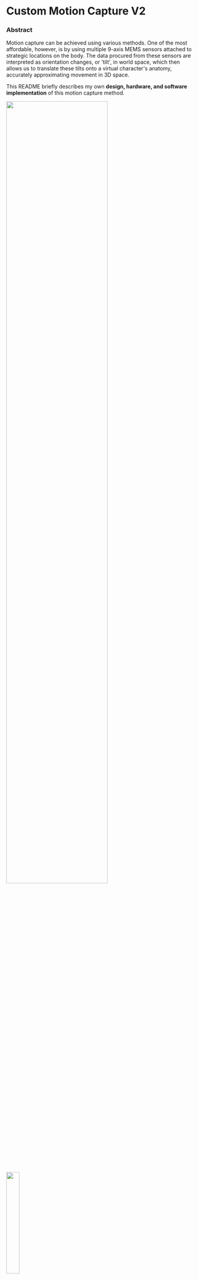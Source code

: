 # Custom Motion Capture V2

### Abstract
Motion capture can be achieved using various methods. One of the most affordable, however, is by using multiple 9-axis MEMS sensors attached to strategic locations on the body. The data procured from these sensors are interpreted as orientation changes, or 'tilt', in world space, which then allows us to translate these tilts onto a virtual character's anatomy, accurately approximating movement in 3D space. 

This README briefly describes my own **design, hardware, and software implementation** of this motion capture method.



<p float="left">
  <img src="https://github.com/getrasa/Custom-Motion-Capture/assets/21182768/928f6361-6b4b-449d-99cb-8fa7410e9e91" width="73%" />
  <img src="https://github.com/getrasa/Custom-Motion-Capture/assets/21182768/4611d530-c071-47aa-912b-8a0bd0bb1ed1" width="26.3%" />
</p>

> Motion Capture V1 (wireless) vs Motion Capture V2 (wireless)





### Introduction
This project is a second, wireless iteration of my previous custom-made motion capture system. The former solution was wired, constrained by the limited computational power of an Arduino Uno, and by a poor implementation of signal interrupts. It managed to support only 6 sensors at 10 fps, which was far from practical and fell short of my expectation for a minimum 30 fps threshold. This is why the second version has been developed.

Custom Motion Capture V2 consists of 17 sensors strategically placed at 17 locations on the body (inspired by the Xsens solution), capable of reading at an impressive speed of 50 fps, fully wirelessly, and runs for roughly 3-5 hours on a single charge.
##### Showcase
<p float="left">
  <img src="https://user-images.githubusercontent.com/21182768/157411346-16d4fb16-f659-4abd-ba81-64916bb2bffd.gif" width="49%" />
  <img src="https://user-images.githubusercontent.com/21182768/157413374-0a718f3c-9549-4cba-9a7f-0f41efe5849c.gif" width="49%" />
</p>

### Hardware Assembly Process
After finalizing a working prototype, I proceeded to design a CAD model in Fusion 360.

During the design process, I prioritized compactness. A small size was critical to ensure that the device didn't obstruct the subject's movement. The solution I came up with was a three-layer sandwich of trays that slid into a case, one on top of the other. Sitting at the very bottom was the battery, followed by the MEMS sensor next to a battery charger in the second layer, and finishing with a 16 MHz Arduino Mini and wireless antenna in the final layer. The position of the battery was crucial to minimize vibration as it was the heaviest part of the device. I also ensured the MEMS sensor was as close to the battery as possible, as it essentially was the center of gravity for our tiny sensor.



<p float="left">
  <img src="https://github.com/getrasa/Custom-Motion-Capture/assets/21182768/12b6be4e-470a-42ba-b54d-b895316d47b4" width="24.4%" />
  <img src="https://github.com/getrasa/Custom-Motion-Capture/assets/21182768/02835e01-70ef-4833-bed1-50f3205c672c" width="24.4%" />
  <img src="https://github.com/getrasa/Custom-Motion-Capture/assets/21182768/2db9c030-f9bd-4763-a94d-1dccb6a1efc2" width="24.4%" />
  <img src="https://github.com/getrasa/Custom-Motion-Capture/assets/21182768/838a2b6b-9093-455e-ab9d-de20589fcca8" width="24.4%" />
  <img src="https://github.com/getrasa/Custom-Motion-Capture/assets/21182768/ab9a52dc-1efd-40da-883a-8fff0a918135" width="24.4%" />
  <img src="https://github.com/getrasa/Custom-Motion-Capture/assets/21182768/552845e8-12a3-4481-8c90-a2015959bd43" width="24.4%" />
  <img src="https://github.com/getrasa/Custom-Motion-Capture/assets/21182768/25997b29-048d-4614-9fa8-ee2477a3a07e" width="24.4%" />
  <img src="https://github.com/getrasa/Custom-Motion-Capture/assets/21182768/622ade1c-9178-4b52-8a83-16190f56c364" width="24.4%" />
</p>

> The finished sensors were small, compact, and could easily be attached to the subject with Velcro.

### Software Implementation
Software had to be developed not only for the sensors but also for the following:
- Blender Character Script: A client which reads all broadcasted data by the server and maps sensor tilt to character bones in real-time.
<p float="left">
  <img src="https://github.com/getrasa/Custom-Motion-Capture/assets/21182768/5f511a91-fdc6-445d-b865-c5ed10683af1" width="73%" />
  <img src="https://github.com/getrasa/Custom-Motion-Capture/assets/21182768/9d48632f-6be0-487f-b101-827367bc3f41" width="26%" />
</p>  

> Blender script which fetches sensor values from a local server and maps them to character bones. 

- Synchronization Looper: An external clock running at 50 fps which broadcasts a "Start of the frame" signal to all connected devices. Its purpose was to ensure that all devices worked in sync and didn't overlap each other.
- Antenna Receiver: Tasked with reading and forwarding sensor data to the Sensor Manager App via a serial bus.
- Sensor Manager App: A user interface for informing the user of what sensors are connected, how they are performing, and for forwarding the data to clients via a local server.
<p float="left">
  <img src="https://github.com/getrasa/Custom-Motion-Capture/assets/21182768/989ab4b0-fdba-4599-a558-9b12364c1bd2" width="30.5%" />
  <img src="https://github.com/getrasa/Custom-Motion-Capture/assets/21182768/10cb68d4-720b-44db-9643-a5b6b1751f6e" width="30.5%" />
  <img src="https://github.com/getrasa/Custom-Motion-Capture/assets/21182768/5fa37d38-6a96-4b25-8744-c85b6a77d7e7" width="36.5%" />
</p>  

> A Synchronisation Looper, Antenna Receiver, and Sensor Manager App consecutively.

### System Limitations
Difficult to calibrate, drifts overtime, error of around 2-3 degrees.

### Version 3?
Work on Version 3 has already begun; however, due to a severe microcontroller shortage, I am having great difficulties acquiring the required components. Without components, I can't build prototypes, making it impossible to continue. Therefore, work on Version 3 is on hold indefinitely.

I will, however, post my progress in case someone is interested.

Version 3 was not only going to be wireless but also much smaller (50% size reduction) due to it being a custom-designed PCB with surface-mounted components. I've made some progress but, as I said, nothing can be proven without a working prototype. My first shot at schematics and a very crude component placement looks as follows. This is by no means a final product, just a prototype.
<p float="left">
  <img src="https://github.com/getrasa/Custom-Motion-Capture/assets/21182768/e376c53c-12de-48e5-ba64-f684a0b33a97" width="100%" />
</p> 
<p float="left">
  <img src="https://github.com/getrasa/Custom-Motion-Capture/assets/21182768/04bfd11e-18ef-47a7-be55-5979e0813c9c" width="49%" />
  <img src="https://github.com/getrasa/Custom-Motion-Capture/assets/21182768/b35a9151-7bd2-494d-9aea-ab6afcc4a335" width="49%" />
</p>  

The estimated specs of this systems are predicted to be:
- Form factor reduced by 50% 
- 0.5 degree of error
- Easily 70fps bound only by wireless communication bandwidth. However, the device itself could definitely output twice as much.
- 7 to 8 hours of battery life


### Summary
The system relies on 3 components hardware-wise:
- Sensors (17)
- Receiver
- Looper (Timer)

...and 2 software solutions:
- Sensor Controller App
- Server Receiver Script

**Sensor** reads its rotation (tilt) with respect to its initial orientation and then sends the data to the receiver as Quaternions. Local rotation is then translated to world rotation during software calibration.

**Receiver** reads sensor data and passes them to the computer via serial port.

**Looper** is ment to keep the sensors in sync so that radio signals don't overlap. Although the method is quite crude. Every 20 milliseconds the looper sends a signal to all sensors to begin sending data. Since each sensor has preassigned ID it begins waiting a hardcoded id * (x millis) amount of time for its turn.

**Sensor Controller** is an application I wrote using python & pyQt. Its purpose is to display which sensors are connected, what's their frame rate and run state. It's also used for calibration and streaming data to Blender.

**Server Receiver** is a python script run in Blender which reads sensory data through a local server and maps them to character armature. I've also attached a few useful scripts for saving & loading animations to a separate file.



